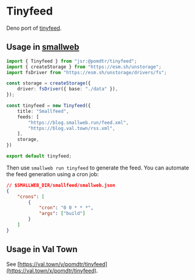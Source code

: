 # Tinyfeed

Deno port of [tinyfeed](https://github.com/TheBigRoomXXL/tinyfeed).

## Usage in [smallweb](https://smallweb.run)

```ts
import { Tinyfeed } from "jsr:@pomdtr/tinyfeed";
import { createStorage } from "https://esm.sh/unstorage";
import fsDriver from "https://esm.sh/unstorage/drivers/fs";

const storage = createStorage({
    driver: fsDriver({ base: "./data" }),
});

const tinyfeed = new Tinyfeed({
    title: "Smallfeed",
    feeds: [
        "https://blog.smallweb.run/feed.xml",
        "https://blog.val.town/rss.xml",
    ],
    storage,
})

export default tinyfeed;
```

Then use `smallweb run tinyfeed` to generate the feed. You can automate the feed generation using a cron job:

```json
// $SMALLWEB_DIR/smallfeed/smallweb.json
{
    "crons": [
        {
            "cron": "0 0 * * *",
            "args": ["build"]
        }
    ]
}
```

## Usage in Val Town

See [https://val.town/v/pomdtr/tinyfeed](https://val.town/x/pomdtr/tinyfeed).
